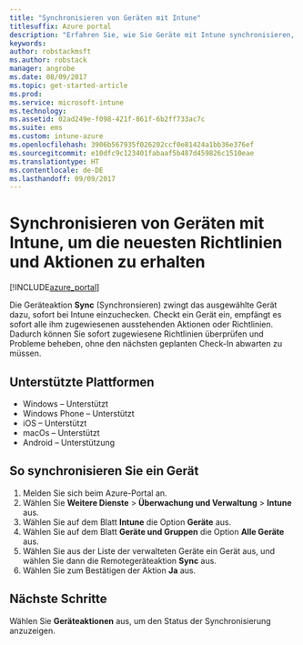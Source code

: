 ```yaml
---
title: "Synchronisieren von Geräten mit Intune"
titlesuffix: Azure portal
description: "Erfahren Sie, wie Sie Geräte mit Intune synchronisieren, um die neuesten Richtlinien und Aktionen zu erhalten."
keywords: 
author: robstackmsft
ms.author: robstack
manager: angrobe
ms.date: 08/09/2017
ms.topic: get-started-article
ms.prod: 
ms.service: microsoft-intune
ms.technology: 
ms.assetid: 02ad249e-f098-421f-861f-6b2ff733ac7c
ms.suite: ems
ms.custom: intune-azure
ms.openlocfilehash: 3906b567935f026202ccf0e81424a1bb36e376ef
ms.sourcegitcommit: e10dfc9c123401fabaaf5b487d459826c1510eae
ms.translationtype: HT
ms.contentlocale: de-DE
ms.lasthandoff: 09/09/2017
---
```

# <a name="sync-devices-with-intune-to-get-the-latest-policies-and-actions"></a>Synchronisieren von Geräten mit Intune, um die neuesten Richtlinien und Aktionen zu erhalten


[!INCLUDE[azure_portal](./includes/azure_portal.md)]

Die Geräteaktion **Sync** (Synchronsieren) zwingt das ausgewählte Gerät dazu, sofort bei Intune einzuchecken. Checkt ein Gerät ein, empfängt es sofort alle ihm zugewiesenen ausstehenden Aktionen oder Richtlinien.  Dadurch können Sie sofort zugewiesene Richtlinien überprüfen und Probleme beheben, ohne den nächsten geplanten Check-In abwarten zu müssen.

## <a name="supported-platforms"></a>Unterstützte Plattformen

- Windows – Unterstützt
- Windows Phone – Unterstützt
- iOS – Unterstützt
- macOs – Unterstützt
- Android – Unterstützung

## <a name="how-to-sync-a-device"></a>So synchronisieren Sie ein Gerät

1. Melden Sie sich beim Azure-Portal an.
2. Wählen Sie **Weitere Dienste** > **Überwachung und Verwaltung** > **Intune** aus.
3. Wählen Sie auf dem Blatt **Intune** die Option **Geräte** aus.
4. Wählen Sie auf dem Blatt **Geräte und Gruppen** die Option **Alle Geräte** aus.
5. Wählen Sie aus der Liste der verwalteten Geräte ein Gerät aus, und wählen Sie dann die Remotegeräteaktion **Sync** aus.
7. Wählen Sie zum Bestätigen der Aktion **Ja** aus.

## <a name="next-steps"></a>Nächste Schritte

Wählen Sie **Geräteaktionen** aus, um den Status der Synchronisierung anzuzeigen. 
